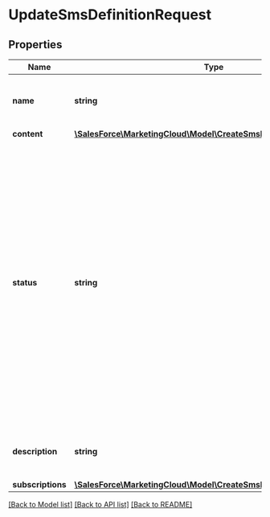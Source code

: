 # UpdateSmsDefinitionRequest

## Properties
Name | Type | Description | Notes
------------ | ------------- | ------------- | -------------
**name** | **string** | Name of the definition. Must be unique. | [optional] 
**content** | [**\SalesForce\MarketingCloud\Model\CreateSmsDefinitionContent**](CreateSmsDefinitionContent.md) |  | [optional] 
**status** | **string** | Operational state of the definition: active, inactive, or deleted. A message sent to an active definition is processed and delivered. A message sent to an inactive definition isn’t processed or delivered. Instead, the message is queued for later processing for up to three days. | [optional] 
**description** | **string** | User-provided description of the SMS definition. | [optional] 
**subscriptions** | [**\SalesForce\MarketingCloud\Model\CreateSmsDefinitionSubscriptions**](CreateSmsDefinitionSubscriptions.md) |  | [optional] 

[[Back to Model list]](../README.md#documentation-for-models) [[Back to API list]](../README.md#documentation-for-api-endpoints) [[Back to README]](../README.md)


